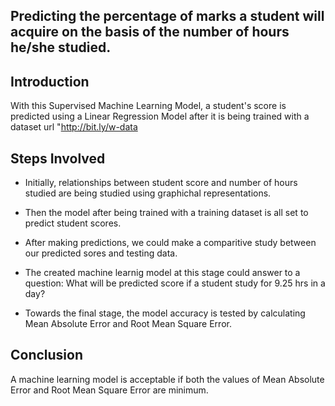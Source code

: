 ## Predicting the percentage of marks a student will acquire on the basis of the number of hours he/she studied.


## Introduction

With this Supervised Machine Learning Model, a student's score is predicted using a Linear Regression Model after it is being trained with a dataset url "http://bit.ly/w-data


## Steps Involved

* Initially, relationships between student score and number of hours studied are being studied using graphichal representations.

* Then the model after being trained with a training dataset is all set to predict student scores.

* After making predictions, we could make a comparitive study between our predicted sores and testing data.

* The created machine learnig model at this stage could answer to a question: 
  What will be predicted score if a student study for 9.25 hrs in a day?

* Towards the final stage, the model accuracy is tested by calculating Mean Absolute Error and Root Mean Square Error.


## Conclusion

A machine learning model is acceptable if both the values of Mean Absolute Error and Root Mean Square Error are minimum.



